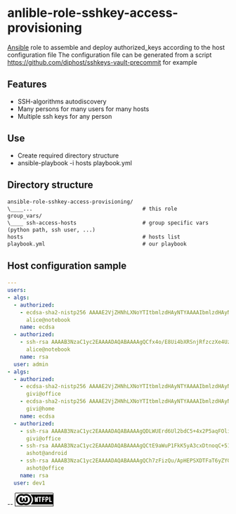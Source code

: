anlible-role-sshkey-access-provisioning
=======================================

[Ansible](https://github.com/ansible/ansible) role to assemble and deploy authorized_keys according to the host configuration file
The configuration file can be generated from a script https://github.com/diphost/sshkeys-vault-precommit for example

Features
--------

* SSH-algorithms autodiscovery
* Many persons for many users for many hosts
* Multiple ssh keys for any person

Use
---

* Create required directory structure
* ansible-playbook -i hosts playbook.yml

Directory structure
-------------------

```
ansible-role-sshkey-access-provisioning/
\____...                                   # this role
group_vars/
\____ ssh-access-hosts                     # group specific vars (python path, ssh user, ...)
hosts                                      # hosts list
playbook.yml                               # our playbook
```

Host configuration sample
-------------------------

```yml
---
users:
- algs:
  - authorized:
    - ecdsa-sha2-nistp256 AAAAE2VjZHNhLXNoYTItbmlzdHAyNTYAAAAIbmlzdHAyNTYAAABBBIpBgrS6TH7HlF2JvIuWOxpXGizNkotkWyJoKMhv2idZkMXkTapyHQ1hXJf8wepBUTkuu8AV65RjF0AZxspDEho=
      alice@notebook
    name: ecdsa
  - authorized:
    - ssh-rsa AAAAB3NzaC1yc2EAAAADAQABAAAAgQCfx4o/E8Ui4bXRSnjRfzczXe4Uz568O3KDzlAAvlb9Ley2YWD1w5mso+Rekg43+IyLtCAmP6hhzQPR4hmOcxmwuBXOuHgTThy+W14tOlEP+W6qH58td6GzBHM8KbhTKKERUkGz5EDc9LYgxkDecfjvGwL2J/YsOX0KhTNNGjNyAQ==
      alice@notebook
    name: rsa
  user: admin
- algs:
  - authorized:
    - ecdsa-sha2-nistp256 AAAAE2VjZHNhLXNoYTItbmlzdHAyNTYAAAAIbmlzdHAyNTYAAABBBJbD/13MZvVF7eJz5MTSWkQgZT7qDwCy/KkXcO8oU8YxRURnmTp2AqHSRnMsSPwD9ep9ccikZcKVRvUxI2YypSA=
      givi@office
    - ecdsa-sha2-nistp256 AAAAE2VjZHNhLXNoYTItbmlzdHAyNTYAAAAIbmlzdHAyNTYAAABBBBE+A0jwCQoOidiENsbcHsMFpaVbdt5u2FltGPRML4+bKSRKRsA03x2oireON2OG6/De2O1D3EWDFXsUHCAujG8=
      givi@home
    name: ecdsa
  - authorized:
    - ssh-rsa AAAAB3NzaC1yc2EAAAADAQABAAAAgQDLWUErd6Ul2bdC5+4x2P5aqFOli+xKiTBSC1iuHNKIHN+XCzQCxUR8baSweDmTwwhInWJ8SFEPXMcOROBIKrbYS19cvCLGTJ6o9YyOpcv3HtkcgiR+d0Kl8kp3qp7zMDULaSSp8M2QYsVXQtabgx2V13KBfxNqaKIcRGjdbZA+dw==
      givi@office
    - ssh-rsa AAAAB3NzaC1yc2EAAAADAQABAAAAgQCtE9aWuP1FkK5yA3cxDtnoqC+51xuGts5VhKpr/la6Eqg+5WD1rIp6xw9YZfx9eOzpTY6Ac+Z+FobdK2emx1Rnnaj0mEehgEDFfBqon9H22HkiegPsOl4JpuMIc11H54/uOgV1TXLMPYjiRhnTjNZO5wdTsOK5AQKTzlWEfTGNbQ==
      ashot@android
    - ssh-rsa AAAAB3NzaC1yc2EAAAADAQABAAAAgQCh7zFizQu/ApHEPSXDTFaT6yZYGhJL0KLsrK1Qpv4mP3byuXp3Q4Rm3jXhFxSAJSsy77MVlj+SCYGG+bCv9jBBXmGinnl68oH9moUXGYt0cmYppjnPB2dW8k46HWsGYXlkuszfMuEpxXfs3QeK+4nn7HFVR+VLZ2FvRpvtLbeZQw==
      ashot@office
    name: rsa
  user: dev1
```

--
[![LICENSE WTFPL](wtfpl-badge-1.png)](LICENSE)

